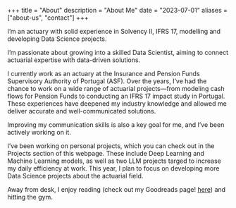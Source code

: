 +++
title = "About"
description = "About Me"
date = "2023-07-01"
aliases = ["about-us", "contact"]
+++

I’m an actuary with solid experience in Solvency II, IFRS 17, modelling and developing Data Science projects.

I’m passionate about growing into a skilled Data Scientist, aiming to connect actuarial expertise with data-driven solutions.

I currently work as an actuary at the Insurance and Pension Funds Supervisory Authority of Portugal (ASF). Over the years, I’ve had the chance to work on a wide range of actuarial projects—from modeling cash flows for Pension Funds to conducting an IFRS 17 impact study in Portugal. These experiences have deepened my industry knowledge and allowed me deliver accurate and well-communicated solutions.

Improving my communication skills is also a key goal for me, and I’ve been actively working on it.

I’ve been working on personal projects, which you can check out in the Projects section of this webpage. These include Deep Learning and Machine Learning models, as well as two LLM projects targed to increase my daily efficiency at work. This year, I plan to focus on developing more Data Science projects about the actuarial field.

Away from desk, I enjoy reading (check out my Goodreads page! [here](https://www.goodreads.com/user/show/185718623-emilio-aguiar)) and hitting the gym.

